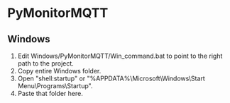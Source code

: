 # PyMonitorMQTT
## Windows
1. Edit Windows/PyMonitorMQTT/Win_command.bat to point to the right path to the project.
2. Copy entire Windows folder.
2. Open "shell:startup" or "%APPDATA%\Microsoft\Windows\Start Menu\Programs\Startup".
3. Paste that folder here.